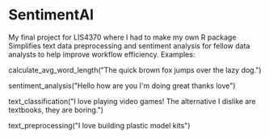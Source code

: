 # SentimentAl
My final project for LIS4370 where I had to make my own R package
Simplifies text data preprocessing and sentiment analysis for fellow data analysts to help improve workflow efficiency.
Examples:

calculate_avg_word_length("The quick brown fox jumps over the lazy dog.")

sentiment_analysis("Hello how are you I'm doing great thanks love")

text_classification("I love playing video games! The alternative I dislike are textbooks, they are boring.")

text_preprocessing("I love building plastic model kits")
